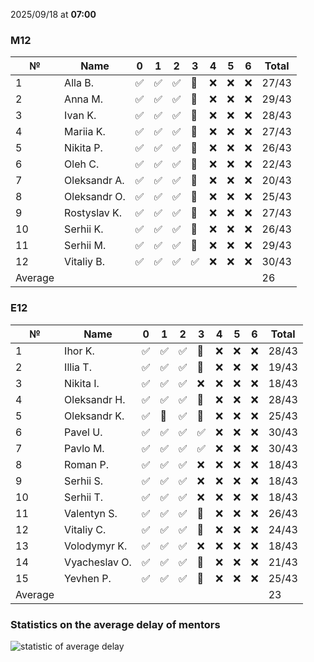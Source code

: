 2025/09/18 at **07:00**
### M12
|№|Name|0|1|2|3|4|5|6|Total|
|-----|-----|-----|-----|-----|-----|-----|-----|-----|-----|
|1|Alla B.|✅|✅|✅|🔄|❌|❌|❌|27/43|
|2|Anna M.|✅|✅|✅|🔄|❌|❌|❌|29/43|
|3|Ivan K.|✅|✅|✅|🔄|❌|❌|❌|28/43|
|4|Mariia K.|✅|✅|✅|🔄|❌|❌|❌|27/43|
|5|Nikita P.|✅|✅|✅|🔄|❌|❌|❌|26/43|
|6|Oleh C.|✅|✅|✅|🔄|❌|❌|❌|22/43|
|7|Oleksandr A.|✅|✅|✅|🔄|❌|❌|❌|20/43|
|8|Oleksandr O.|✅|✅|✅|🔄|❌|❌|❌|25/43|
|9|Rostyslav K.|✅|✅|✅|🔄|❌|❌|❌|27/43|
|10|Serhii K.|✅|✅|✅|🔄|❌|❌|❌|26/43|
|11|Serhii M.|✅|✅|✅|🔄|❌|❌|❌|29/43|
|12|Vitaliy B.|✅|✅|✅|✅|❌|❌|❌|30/43|
|Average|||||||||26|
### E12
|№|Name|0|1|2|3|4|5|6|Total|
|-----|-----|-----|-----|-----|-----|-----|-----|-----|-----|
|1|Ihor K.|✅|✅|✅|🔄|❌|❌|❌|28/43|
|2|Illia T.|✅|✅|✅|🔄|❌|❌|❌|19/43|
|3|Nikita I.|✅|✅|✅|❌|❌|❌|❌|18/43|
|4|Oleksandr H.|✅|✅|✅|🔄|❌|❌|❌|28/43|
|5|Oleksandr K.|✅|🔄|✅|🔄|❌|❌|❌|25/43|
|6|Pavel U.|✅|✅|✅|✅|❌|❌|❌|30/43|
|7|Pavlo M.|✅|✅|✅|✅|❌|❌|❌|30/43|
|8|Roman P.|✅|✅|✅|❌|❌|❌|❌|18/43|
|9|Serhii S.|✅|✅|✅|❌|❌|❌|❌|18/43|
|10|Serhii T.|✅|✅|✅|❌|❌|❌|❌|18/43|
|11|Valentyn S.|✅|✅|✅|🔄|❌|❌|❌|26/43|
|12|Vitaliy C.|✅|✅|✅|🔄|❌|❌|❌|24/43|
|13|Volodymyr K.|✅|✅|✅|❌|❌|❌|❌|18/43|
|14|Vyacheslav O.|✅|✅|✅|🔄|❌|❌|❌|21/43|
|15|Yevhen P.|✅|✅|✅|🔄|❌|❌|❌|25/43|
|Average|||||||||23|

### Statistics on the average delay of mentors
![statistic of average delay](https://docs.google.com/spreadsheets/d/e/2PACX-1vTRGxaJWiz7gJtvcjwtHPyyd5ju-BPGGEvp5XTIwGS92XWrY8xHYajrexYFqIVDSJIX7LGb8XaB6X3S/pubchart?oid=1439917493&format=image)
